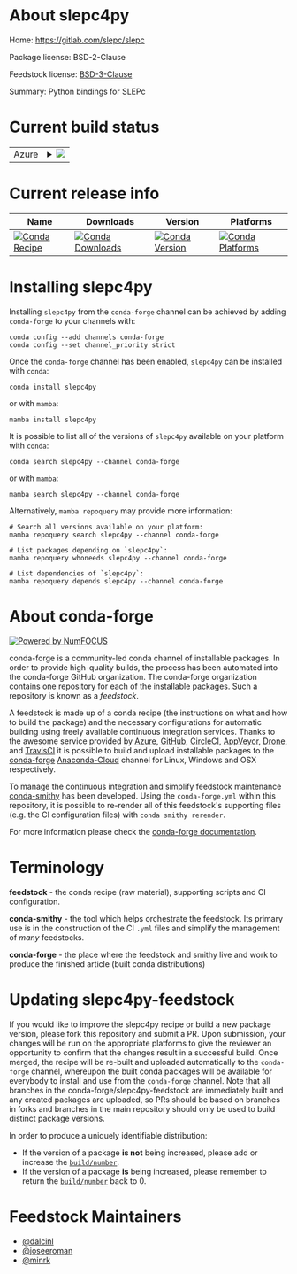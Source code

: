 About slepc4py
==============

Home: https://gitlab.com/slepc/slepc

Package license: BSD-2-Clause

Feedstock license: [BSD-3-Clause](https://github.com/conda-forge/slepc4py-feedstock/blob/main/LICENSE.txt)

Summary: Python bindings for SLEPc

Current build status
====================


<table>
    
  <tr>
    <td>Azure</td>
    <td>
      <details>
        <summary>
          <a href="https://dev.azure.com/conda-forge/feedstock-builds/_build/latest?definitionId=5831&branchName=main">
            <img src="https://dev.azure.com/conda-forge/feedstock-builds/_apis/build/status/slepc4py-feedstock?branchName=main">
          </a>
        </summary>
        <table>
          <thead><tr><th>Variant</th><th>Status</th></tr></thead>
          <tbody><tr>
              <td>linux_64_mpimpichnumpy1.20python3.7.____cpythonscalarcomplex</td>
              <td>
                <a href="https://dev.azure.com/conda-forge/feedstock-builds/_build/latest?definitionId=5831&branchName=main">
                  <img src="https://dev.azure.com/conda-forge/feedstock-builds/_apis/build/status/slepc4py-feedstock?branchName=main&jobName=linux&configuration=linux_64_mpimpichnumpy1.20python3.7.____cpythonscalarcomplex" alt="variant">
                </a>
              </td>
            </tr><tr>
              <td>linux_64_mpimpichnumpy1.20python3.7.____cpythonscalarreal</td>
              <td>
                <a href="https://dev.azure.com/conda-forge/feedstock-builds/_build/latest?definitionId=5831&branchName=main">
                  <img src="https://dev.azure.com/conda-forge/feedstock-builds/_apis/build/status/slepc4py-feedstock?branchName=main&jobName=linux&configuration=linux_64_mpimpichnumpy1.20python3.7.____cpythonscalarreal" alt="variant">
                </a>
              </td>
            </tr><tr>
              <td>linux_64_mpimpichnumpy1.20python3.8.____73_pypyscalarcomplex</td>
              <td>
                <a href="https://dev.azure.com/conda-forge/feedstock-builds/_build/latest?definitionId=5831&branchName=main">
                  <img src="https://dev.azure.com/conda-forge/feedstock-builds/_apis/build/status/slepc4py-feedstock?branchName=main&jobName=linux&configuration=linux_64_mpimpichnumpy1.20python3.8.____73_pypyscalarcomplex" alt="variant">
                </a>
              </td>
            </tr><tr>
              <td>linux_64_mpimpichnumpy1.20python3.8.____73_pypyscalarreal</td>
              <td>
                <a href="https://dev.azure.com/conda-forge/feedstock-builds/_build/latest?definitionId=5831&branchName=main">
                  <img src="https://dev.azure.com/conda-forge/feedstock-builds/_apis/build/status/slepc4py-feedstock?branchName=main&jobName=linux&configuration=linux_64_mpimpichnumpy1.20python3.8.____73_pypyscalarreal" alt="variant">
                </a>
              </td>
            </tr><tr>
              <td>linux_64_mpimpichnumpy1.20python3.8.____cpythonscalarcomplex</td>
              <td>
                <a href="https://dev.azure.com/conda-forge/feedstock-builds/_build/latest?definitionId=5831&branchName=main">
                  <img src="https://dev.azure.com/conda-forge/feedstock-builds/_apis/build/status/slepc4py-feedstock?branchName=main&jobName=linux&configuration=linux_64_mpimpichnumpy1.20python3.8.____cpythonscalarcomplex" alt="variant">
                </a>
              </td>
            </tr><tr>
              <td>linux_64_mpimpichnumpy1.20python3.8.____cpythonscalarreal</td>
              <td>
                <a href="https://dev.azure.com/conda-forge/feedstock-builds/_build/latest?definitionId=5831&branchName=main">
                  <img src="https://dev.azure.com/conda-forge/feedstock-builds/_apis/build/status/slepc4py-feedstock?branchName=main&jobName=linux&configuration=linux_64_mpimpichnumpy1.20python3.8.____cpythonscalarreal" alt="variant">
                </a>
              </td>
            </tr><tr>
              <td>linux_64_mpimpichnumpy1.20python3.9.____73_pypyscalarcomplex</td>
              <td>
                <a href="https://dev.azure.com/conda-forge/feedstock-builds/_build/latest?definitionId=5831&branchName=main">
                  <img src="https://dev.azure.com/conda-forge/feedstock-builds/_apis/build/status/slepc4py-feedstock?branchName=main&jobName=linux&configuration=linux_64_mpimpichnumpy1.20python3.9.____73_pypyscalarcomplex" alt="variant">
                </a>
              </td>
            </tr><tr>
              <td>linux_64_mpimpichnumpy1.20python3.9.____73_pypyscalarreal</td>
              <td>
                <a href="https://dev.azure.com/conda-forge/feedstock-builds/_build/latest?definitionId=5831&branchName=main">
                  <img src="https://dev.azure.com/conda-forge/feedstock-builds/_apis/build/status/slepc4py-feedstock?branchName=main&jobName=linux&configuration=linux_64_mpimpichnumpy1.20python3.9.____73_pypyscalarreal" alt="variant">
                </a>
              </td>
            </tr><tr>
              <td>linux_64_mpimpichnumpy1.20python3.9.____cpythonscalarcomplex</td>
              <td>
                <a href="https://dev.azure.com/conda-forge/feedstock-builds/_build/latest?definitionId=5831&branchName=main">
                  <img src="https://dev.azure.com/conda-forge/feedstock-builds/_apis/build/status/slepc4py-feedstock?branchName=main&jobName=linux&configuration=linux_64_mpimpichnumpy1.20python3.9.____cpythonscalarcomplex" alt="variant">
                </a>
              </td>
            </tr><tr>
              <td>linux_64_mpimpichnumpy1.20python3.9.____cpythonscalarreal</td>
              <td>
                <a href="https://dev.azure.com/conda-forge/feedstock-builds/_build/latest?definitionId=5831&branchName=main">
                  <img src="https://dev.azure.com/conda-forge/feedstock-builds/_apis/build/status/slepc4py-feedstock?branchName=main&jobName=linux&configuration=linux_64_mpimpichnumpy1.20python3.9.____cpythonscalarreal" alt="variant">
                </a>
              </td>
            </tr><tr>
              <td>linux_64_mpimpichnumpy1.21python3.10.____cpythonscalarcomplex</td>
              <td>
                <a href="https://dev.azure.com/conda-forge/feedstock-builds/_build/latest?definitionId=5831&branchName=main">
                  <img src="https://dev.azure.com/conda-forge/feedstock-builds/_apis/build/status/slepc4py-feedstock?branchName=main&jobName=linux&configuration=linux_64_mpimpichnumpy1.21python3.10.____cpythonscalarcomplex" alt="variant">
                </a>
              </td>
            </tr><tr>
              <td>linux_64_mpimpichnumpy1.21python3.10.____cpythonscalarreal</td>
              <td>
                <a href="https://dev.azure.com/conda-forge/feedstock-builds/_build/latest?definitionId=5831&branchName=main">
                  <img src="https://dev.azure.com/conda-forge/feedstock-builds/_apis/build/status/slepc4py-feedstock?branchName=main&jobName=linux&configuration=linux_64_mpimpichnumpy1.21python3.10.____cpythonscalarreal" alt="variant">
                </a>
              </td>
            </tr><tr>
              <td>linux_64_mpiopenmpinumpy1.20python3.7.____cpythonscalarcomplex</td>
              <td>
                <a href="https://dev.azure.com/conda-forge/feedstock-builds/_build/latest?definitionId=5831&branchName=main">
                  <img src="https://dev.azure.com/conda-forge/feedstock-builds/_apis/build/status/slepc4py-feedstock?branchName=main&jobName=linux&configuration=linux_64_mpiopenmpinumpy1.20python3.7.____cpythonscalarcomplex" alt="variant">
                </a>
              </td>
            </tr><tr>
              <td>linux_64_mpiopenmpinumpy1.20python3.7.____cpythonscalarreal</td>
              <td>
                <a href="https://dev.azure.com/conda-forge/feedstock-builds/_build/latest?definitionId=5831&branchName=main">
                  <img src="https://dev.azure.com/conda-forge/feedstock-builds/_apis/build/status/slepc4py-feedstock?branchName=main&jobName=linux&configuration=linux_64_mpiopenmpinumpy1.20python3.7.____cpythonscalarreal" alt="variant">
                </a>
              </td>
            </tr><tr>
              <td>linux_64_mpiopenmpinumpy1.20python3.8.____73_pypyscalarcomplex</td>
              <td>
                <a href="https://dev.azure.com/conda-forge/feedstock-builds/_build/latest?definitionId=5831&branchName=main">
                  <img src="https://dev.azure.com/conda-forge/feedstock-builds/_apis/build/status/slepc4py-feedstock?branchName=main&jobName=linux&configuration=linux_64_mpiopenmpinumpy1.20python3.8.____73_pypyscalarcomplex" alt="variant">
                </a>
              </td>
            </tr><tr>
              <td>linux_64_mpiopenmpinumpy1.20python3.8.____73_pypyscalarreal</td>
              <td>
                <a href="https://dev.azure.com/conda-forge/feedstock-builds/_build/latest?definitionId=5831&branchName=main">
                  <img src="https://dev.azure.com/conda-forge/feedstock-builds/_apis/build/status/slepc4py-feedstock?branchName=main&jobName=linux&configuration=linux_64_mpiopenmpinumpy1.20python3.8.____73_pypyscalarreal" alt="variant">
                </a>
              </td>
            </tr><tr>
              <td>linux_64_mpiopenmpinumpy1.20python3.8.____cpythonscalarcomplex</td>
              <td>
                <a href="https://dev.azure.com/conda-forge/feedstock-builds/_build/latest?definitionId=5831&branchName=main">
                  <img src="https://dev.azure.com/conda-forge/feedstock-builds/_apis/build/status/slepc4py-feedstock?branchName=main&jobName=linux&configuration=linux_64_mpiopenmpinumpy1.20python3.8.____cpythonscalarcomplex" alt="variant">
                </a>
              </td>
            </tr><tr>
              <td>linux_64_mpiopenmpinumpy1.20python3.8.____cpythonscalarreal</td>
              <td>
                <a href="https://dev.azure.com/conda-forge/feedstock-builds/_build/latest?definitionId=5831&branchName=main">
                  <img src="https://dev.azure.com/conda-forge/feedstock-builds/_apis/build/status/slepc4py-feedstock?branchName=main&jobName=linux&configuration=linux_64_mpiopenmpinumpy1.20python3.8.____cpythonscalarreal" alt="variant">
                </a>
              </td>
            </tr><tr>
              <td>linux_64_mpiopenmpinumpy1.20python3.9.____73_pypyscalarcomplex</td>
              <td>
                <a href="https://dev.azure.com/conda-forge/feedstock-builds/_build/latest?definitionId=5831&branchName=main">
                  <img src="https://dev.azure.com/conda-forge/feedstock-builds/_apis/build/status/slepc4py-feedstock?branchName=main&jobName=linux&configuration=linux_64_mpiopenmpinumpy1.20python3.9.____73_pypyscalarcomplex" alt="variant">
                </a>
              </td>
            </tr><tr>
              <td>linux_64_mpiopenmpinumpy1.20python3.9.____73_pypyscalarreal</td>
              <td>
                <a href="https://dev.azure.com/conda-forge/feedstock-builds/_build/latest?definitionId=5831&branchName=main">
                  <img src="https://dev.azure.com/conda-forge/feedstock-builds/_apis/build/status/slepc4py-feedstock?branchName=main&jobName=linux&configuration=linux_64_mpiopenmpinumpy1.20python3.9.____73_pypyscalarreal" alt="variant">
                </a>
              </td>
            </tr><tr>
              <td>linux_64_mpiopenmpinumpy1.20python3.9.____cpythonscalarcomplex</td>
              <td>
                <a href="https://dev.azure.com/conda-forge/feedstock-builds/_build/latest?definitionId=5831&branchName=main">
                  <img src="https://dev.azure.com/conda-forge/feedstock-builds/_apis/build/status/slepc4py-feedstock?branchName=main&jobName=linux&configuration=linux_64_mpiopenmpinumpy1.20python3.9.____cpythonscalarcomplex" alt="variant">
                </a>
              </td>
            </tr><tr>
              <td>linux_64_mpiopenmpinumpy1.20python3.9.____cpythonscalarreal</td>
              <td>
                <a href="https://dev.azure.com/conda-forge/feedstock-builds/_build/latest?definitionId=5831&branchName=main">
                  <img src="https://dev.azure.com/conda-forge/feedstock-builds/_apis/build/status/slepc4py-feedstock?branchName=main&jobName=linux&configuration=linux_64_mpiopenmpinumpy1.20python3.9.____cpythonscalarreal" alt="variant">
                </a>
              </td>
            </tr><tr>
              <td>linux_64_mpiopenmpinumpy1.21python3.10.____cpythonscalarcomplex</td>
              <td>
                <a href="https://dev.azure.com/conda-forge/feedstock-builds/_build/latest?definitionId=5831&branchName=main">
                  <img src="https://dev.azure.com/conda-forge/feedstock-builds/_apis/build/status/slepc4py-feedstock?branchName=main&jobName=linux&configuration=linux_64_mpiopenmpinumpy1.21python3.10.____cpythonscalarcomplex" alt="variant">
                </a>
              </td>
            </tr><tr>
              <td>linux_64_mpiopenmpinumpy1.21python3.10.____cpythonscalarreal</td>
              <td>
                <a href="https://dev.azure.com/conda-forge/feedstock-builds/_build/latest?definitionId=5831&branchName=main">
                  <img src="https://dev.azure.com/conda-forge/feedstock-builds/_apis/build/status/slepc4py-feedstock?branchName=main&jobName=linux&configuration=linux_64_mpiopenmpinumpy1.21python3.10.____cpythonscalarreal" alt="variant">
                </a>
              </td>
            </tr><tr>
              <td>linux_aarch64_mpimpichnumpy1.20python3.7.____cpythonscalarcomplex</td>
              <td>
                <a href="https://dev.azure.com/conda-forge/feedstock-builds/_build/latest?definitionId=5831&branchName=main">
                  <img src="https://dev.azure.com/conda-forge/feedstock-builds/_apis/build/status/slepc4py-feedstock?branchName=main&jobName=linux&configuration=linux_aarch64_mpimpichnumpy1.20python3.7.____cpythonscalarcomplex" alt="variant">
                </a>
              </td>
            </tr><tr>
              <td>linux_aarch64_mpimpichnumpy1.20python3.7.____cpythonscalarreal</td>
              <td>
                <a href="https://dev.azure.com/conda-forge/feedstock-builds/_build/latest?definitionId=5831&branchName=main">
                  <img src="https://dev.azure.com/conda-forge/feedstock-builds/_apis/build/status/slepc4py-feedstock?branchName=main&jobName=linux&configuration=linux_aarch64_mpimpichnumpy1.20python3.7.____cpythonscalarreal" alt="variant">
                </a>
              </td>
            </tr><tr>
              <td>linux_aarch64_mpimpichnumpy1.20python3.8.____73_pypyscalarcomplex</td>
              <td>
                <a href="https://dev.azure.com/conda-forge/feedstock-builds/_build/latest?definitionId=5831&branchName=main">
                  <img src="https://dev.azure.com/conda-forge/feedstock-builds/_apis/build/status/slepc4py-feedstock?branchName=main&jobName=linux&configuration=linux_aarch64_mpimpichnumpy1.20python3.8.____73_pypyscalarcomplex" alt="variant">
                </a>
              </td>
            </tr><tr>
              <td>linux_aarch64_mpimpichnumpy1.20python3.8.____73_pypyscalarreal</td>
              <td>
                <a href="https://dev.azure.com/conda-forge/feedstock-builds/_build/latest?definitionId=5831&branchName=main">
                  <img src="https://dev.azure.com/conda-forge/feedstock-builds/_apis/build/status/slepc4py-feedstock?branchName=main&jobName=linux&configuration=linux_aarch64_mpimpichnumpy1.20python3.8.____73_pypyscalarreal" alt="variant">
                </a>
              </td>
            </tr><tr>
              <td>linux_aarch64_mpimpichnumpy1.20python3.8.____cpythonscalarcomplex</td>
              <td>
                <a href="https://dev.azure.com/conda-forge/feedstock-builds/_build/latest?definitionId=5831&branchName=main">
                  <img src="https://dev.azure.com/conda-forge/feedstock-builds/_apis/build/status/slepc4py-feedstock?branchName=main&jobName=linux&configuration=linux_aarch64_mpimpichnumpy1.20python3.8.____cpythonscalarcomplex" alt="variant">
                </a>
              </td>
            </tr><tr>
              <td>linux_aarch64_mpimpichnumpy1.20python3.8.____cpythonscalarreal</td>
              <td>
                <a href="https://dev.azure.com/conda-forge/feedstock-builds/_build/latest?definitionId=5831&branchName=main">
                  <img src="https://dev.azure.com/conda-forge/feedstock-builds/_apis/build/status/slepc4py-feedstock?branchName=main&jobName=linux&configuration=linux_aarch64_mpimpichnumpy1.20python3.8.____cpythonscalarreal" alt="variant">
                </a>
              </td>
            </tr><tr>
              <td>linux_aarch64_mpimpichnumpy1.20python3.9.____73_pypyscalarcomplex</td>
              <td>
                <a href="https://dev.azure.com/conda-forge/feedstock-builds/_build/latest?definitionId=5831&branchName=main">
                  <img src="https://dev.azure.com/conda-forge/feedstock-builds/_apis/build/status/slepc4py-feedstock?branchName=main&jobName=linux&configuration=linux_aarch64_mpimpichnumpy1.20python3.9.____73_pypyscalarcomplex" alt="variant">
                </a>
              </td>
            </tr><tr>
              <td>linux_aarch64_mpimpichnumpy1.20python3.9.____73_pypyscalarreal</td>
              <td>
                <a href="https://dev.azure.com/conda-forge/feedstock-builds/_build/latest?definitionId=5831&branchName=main">
                  <img src="https://dev.azure.com/conda-forge/feedstock-builds/_apis/build/status/slepc4py-feedstock?branchName=main&jobName=linux&configuration=linux_aarch64_mpimpichnumpy1.20python3.9.____73_pypyscalarreal" alt="variant">
                </a>
              </td>
            </tr><tr>
              <td>linux_aarch64_mpimpichnumpy1.20python3.9.____cpythonscalarcomplex</td>
              <td>
                <a href="https://dev.azure.com/conda-forge/feedstock-builds/_build/latest?definitionId=5831&branchName=main">
                  <img src="https://dev.azure.com/conda-forge/feedstock-builds/_apis/build/status/slepc4py-feedstock?branchName=main&jobName=linux&configuration=linux_aarch64_mpimpichnumpy1.20python3.9.____cpythonscalarcomplex" alt="variant">
                </a>
              </td>
            </tr><tr>
              <td>linux_aarch64_mpimpichnumpy1.20python3.9.____cpythonscalarreal</td>
              <td>
                <a href="https://dev.azure.com/conda-forge/feedstock-builds/_build/latest?definitionId=5831&branchName=main">
                  <img src="https://dev.azure.com/conda-forge/feedstock-builds/_apis/build/status/slepc4py-feedstock?branchName=main&jobName=linux&configuration=linux_aarch64_mpimpichnumpy1.20python3.9.____cpythonscalarreal" alt="variant">
                </a>
              </td>
            </tr><tr>
              <td>linux_aarch64_mpimpichnumpy1.21python3.10.____cpythonscalarcomplex</td>
              <td>
                <a href="https://dev.azure.com/conda-forge/feedstock-builds/_build/latest?definitionId=5831&branchName=main">
                  <img src="https://dev.azure.com/conda-forge/feedstock-builds/_apis/build/status/slepc4py-feedstock?branchName=main&jobName=linux&configuration=linux_aarch64_mpimpichnumpy1.21python3.10.____cpythonscalarcomplex" alt="variant">
                </a>
              </td>
            </tr><tr>
              <td>linux_aarch64_mpimpichnumpy1.21python3.10.____cpythonscalarreal</td>
              <td>
                <a href="https://dev.azure.com/conda-forge/feedstock-builds/_build/latest?definitionId=5831&branchName=main">
                  <img src="https://dev.azure.com/conda-forge/feedstock-builds/_apis/build/status/slepc4py-feedstock?branchName=main&jobName=linux&configuration=linux_aarch64_mpimpichnumpy1.21python3.10.____cpythonscalarreal" alt="variant">
                </a>
              </td>
            </tr><tr>
              <td>linux_aarch64_mpiopenmpinumpy1.20python3.7.____cpythonscalarcomplex</td>
              <td>
                <a href="https://dev.azure.com/conda-forge/feedstock-builds/_build/latest?definitionId=5831&branchName=main">
                  <img src="https://dev.azure.com/conda-forge/feedstock-builds/_apis/build/status/slepc4py-feedstock?branchName=main&jobName=linux&configuration=linux_aarch64_mpiopenmpinumpy1.20python3.7.____cpythonscalarcomplex" alt="variant">
                </a>
              </td>
            </tr><tr>
              <td>linux_aarch64_mpiopenmpinumpy1.20python3.7.____cpythonscalarreal</td>
              <td>
                <a href="https://dev.azure.com/conda-forge/feedstock-builds/_build/latest?definitionId=5831&branchName=main">
                  <img src="https://dev.azure.com/conda-forge/feedstock-builds/_apis/build/status/slepc4py-feedstock?branchName=main&jobName=linux&configuration=linux_aarch64_mpiopenmpinumpy1.20python3.7.____cpythonscalarreal" alt="variant">
                </a>
              </td>
            </tr><tr>
              <td>linux_aarch64_mpiopenmpinumpy1.20python3.8.____73_pypyscalarcomplex</td>
              <td>
                <a href="https://dev.azure.com/conda-forge/feedstock-builds/_build/latest?definitionId=5831&branchName=main">
                  <img src="https://dev.azure.com/conda-forge/feedstock-builds/_apis/build/status/slepc4py-feedstock?branchName=main&jobName=linux&configuration=linux_aarch64_mpiopenmpinumpy1.20python3.8.____73_pypyscalarcomplex" alt="variant">
                </a>
              </td>
            </tr><tr>
              <td>linux_aarch64_mpiopenmpinumpy1.20python3.8.____73_pypyscalarreal</td>
              <td>
                <a href="https://dev.azure.com/conda-forge/feedstock-builds/_build/latest?definitionId=5831&branchName=main">
                  <img src="https://dev.azure.com/conda-forge/feedstock-builds/_apis/build/status/slepc4py-feedstock?branchName=main&jobName=linux&configuration=linux_aarch64_mpiopenmpinumpy1.20python3.8.____73_pypyscalarreal" alt="variant">
                </a>
              </td>
            </tr><tr>
              <td>linux_aarch64_mpiopenmpinumpy1.20python3.8.____cpythonscalarcomplex</td>
              <td>
                <a href="https://dev.azure.com/conda-forge/feedstock-builds/_build/latest?definitionId=5831&branchName=main">
                  <img src="https://dev.azure.com/conda-forge/feedstock-builds/_apis/build/status/slepc4py-feedstock?branchName=main&jobName=linux&configuration=linux_aarch64_mpiopenmpinumpy1.20python3.8.____cpythonscalarcomplex" alt="variant">
                </a>
              </td>
            </tr><tr>
              <td>linux_aarch64_mpiopenmpinumpy1.20python3.8.____cpythonscalarreal</td>
              <td>
                <a href="https://dev.azure.com/conda-forge/feedstock-builds/_build/latest?definitionId=5831&branchName=main">
                  <img src="https://dev.azure.com/conda-forge/feedstock-builds/_apis/build/status/slepc4py-feedstock?branchName=main&jobName=linux&configuration=linux_aarch64_mpiopenmpinumpy1.20python3.8.____cpythonscalarreal" alt="variant">
                </a>
              </td>
            </tr><tr>
              <td>linux_aarch64_mpiopenmpinumpy1.20python3.9.____73_pypyscalarcomplex</td>
              <td>
                <a href="https://dev.azure.com/conda-forge/feedstock-builds/_build/latest?definitionId=5831&branchName=main">
                  <img src="https://dev.azure.com/conda-forge/feedstock-builds/_apis/build/status/slepc4py-feedstock?branchName=main&jobName=linux&configuration=linux_aarch64_mpiopenmpinumpy1.20python3.9.____73_pypyscalarcomplex" alt="variant">
                </a>
              </td>
            </tr><tr>
              <td>linux_aarch64_mpiopenmpinumpy1.20python3.9.____73_pypyscalarreal</td>
              <td>
                <a href="https://dev.azure.com/conda-forge/feedstock-builds/_build/latest?definitionId=5831&branchName=main">
                  <img src="https://dev.azure.com/conda-forge/feedstock-builds/_apis/build/status/slepc4py-feedstock?branchName=main&jobName=linux&configuration=linux_aarch64_mpiopenmpinumpy1.20python3.9.____73_pypyscalarreal" alt="variant">
                </a>
              </td>
            </tr><tr>
              <td>linux_aarch64_mpiopenmpinumpy1.20python3.9.____cpythonscalarcomplex</td>
              <td>
                <a href="https://dev.azure.com/conda-forge/feedstock-builds/_build/latest?definitionId=5831&branchName=main">
                  <img src="https://dev.azure.com/conda-forge/feedstock-builds/_apis/build/status/slepc4py-feedstock?branchName=main&jobName=linux&configuration=linux_aarch64_mpiopenmpinumpy1.20python3.9.____cpythonscalarcomplex" alt="variant">
                </a>
              </td>
            </tr><tr>
              <td>linux_aarch64_mpiopenmpinumpy1.20python3.9.____cpythonscalarreal</td>
              <td>
                <a href="https://dev.azure.com/conda-forge/feedstock-builds/_build/latest?definitionId=5831&branchName=main">
                  <img src="https://dev.azure.com/conda-forge/feedstock-builds/_apis/build/status/slepc4py-feedstock?branchName=main&jobName=linux&configuration=linux_aarch64_mpiopenmpinumpy1.20python3.9.____cpythonscalarreal" alt="variant">
                </a>
              </td>
            </tr><tr>
              <td>linux_aarch64_mpiopenmpinumpy1.21python3.10.____cpythonscalarcomplex</td>
              <td>
                <a href="https://dev.azure.com/conda-forge/feedstock-builds/_build/latest?definitionId=5831&branchName=main">
                  <img src="https://dev.azure.com/conda-forge/feedstock-builds/_apis/build/status/slepc4py-feedstock?branchName=main&jobName=linux&configuration=linux_aarch64_mpiopenmpinumpy1.21python3.10.____cpythonscalarcomplex" alt="variant">
                </a>
              </td>
            </tr><tr>
              <td>linux_aarch64_mpiopenmpinumpy1.21python3.10.____cpythonscalarreal</td>
              <td>
                <a href="https://dev.azure.com/conda-forge/feedstock-builds/_build/latest?definitionId=5831&branchName=main">
                  <img src="https://dev.azure.com/conda-forge/feedstock-builds/_apis/build/status/slepc4py-feedstock?branchName=main&jobName=linux&configuration=linux_aarch64_mpiopenmpinumpy1.21python3.10.____cpythonscalarreal" alt="variant">
                </a>
              </td>
            </tr><tr>
              <td>linux_ppc64le_mpimpichnumpy1.20python3.7.____cpythonscalarcomplex</td>
              <td>
                <a href="https://dev.azure.com/conda-forge/feedstock-builds/_build/latest?definitionId=5831&branchName=main">
                  <img src="https://dev.azure.com/conda-forge/feedstock-builds/_apis/build/status/slepc4py-feedstock?branchName=main&jobName=linux&configuration=linux_ppc64le_mpimpichnumpy1.20python3.7.____cpythonscalarcomplex" alt="variant">
                </a>
              </td>
            </tr><tr>
              <td>linux_ppc64le_mpimpichnumpy1.20python3.7.____cpythonscalarreal</td>
              <td>
                <a href="https://dev.azure.com/conda-forge/feedstock-builds/_build/latest?definitionId=5831&branchName=main">
                  <img src="https://dev.azure.com/conda-forge/feedstock-builds/_apis/build/status/slepc4py-feedstock?branchName=main&jobName=linux&configuration=linux_ppc64le_mpimpichnumpy1.20python3.7.____cpythonscalarreal" alt="variant">
                </a>
              </td>
            </tr><tr>
              <td>linux_ppc64le_mpimpichnumpy1.20python3.8.____73_pypyscalarcomplex</td>
              <td>
                <a href="https://dev.azure.com/conda-forge/feedstock-builds/_build/latest?definitionId=5831&branchName=main">
                  <img src="https://dev.azure.com/conda-forge/feedstock-builds/_apis/build/status/slepc4py-feedstock?branchName=main&jobName=linux&configuration=linux_ppc64le_mpimpichnumpy1.20python3.8.____73_pypyscalarcomplex" alt="variant">
                </a>
              </td>
            </tr><tr>
              <td>linux_ppc64le_mpimpichnumpy1.20python3.8.____73_pypyscalarreal</td>
              <td>
                <a href="https://dev.azure.com/conda-forge/feedstock-builds/_build/latest?definitionId=5831&branchName=main">
                  <img src="https://dev.azure.com/conda-forge/feedstock-builds/_apis/build/status/slepc4py-feedstock?branchName=main&jobName=linux&configuration=linux_ppc64le_mpimpichnumpy1.20python3.8.____73_pypyscalarreal" alt="variant">
                </a>
              </td>
            </tr><tr>
              <td>linux_ppc64le_mpimpichnumpy1.20python3.8.____cpythonscalarcomplex</td>
              <td>
                <a href="https://dev.azure.com/conda-forge/feedstock-builds/_build/latest?definitionId=5831&branchName=main">
                  <img src="https://dev.azure.com/conda-forge/feedstock-builds/_apis/build/status/slepc4py-feedstock?branchName=main&jobName=linux&configuration=linux_ppc64le_mpimpichnumpy1.20python3.8.____cpythonscalarcomplex" alt="variant">
                </a>
              </td>
            </tr><tr>
              <td>linux_ppc64le_mpimpichnumpy1.20python3.8.____cpythonscalarreal</td>
              <td>
                <a href="https://dev.azure.com/conda-forge/feedstock-builds/_build/latest?definitionId=5831&branchName=main">
                  <img src="https://dev.azure.com/conda-forge/feedstock-builds/_apis/build/status/slepc4py-feedstock?branchName=main&jobName=linux&configuration=linux_ppc64le_mpimpichnumpy1.20python3.8.____cpythonscalarreal" alt="variant">
                </a>
              </td>
            </tr><tr>
              <td>linux_ppc64le_mpimpichnumpy1.20python3.9.____73_pypyscalarcomplex</td>
              <td>
                <a href="https://dev.azure.com/conda-forge/feedstock-builds/_build/latest?definitionId=5831&branchName=main">
                  <img src="https://dev.azure.com/conda-forge/feedstock-builds/_apis/build/status/slepc4py-feedstock?branchName=main&jobName=linux&configuration=linux_ppc64le_mpimpichnumpy1.20python3.9.____73_pypyscalarcomplex" alt="variant">
                </a>
              </td>
            </tr><tr>
              <td>linux_ppc64le_mpimpichnumpy1.20python3.9.____73_pypyscalarreal</td>
              <td>
                <a href="https://dev.azure.com/conda-forge/feedstock-builds/_build/latest?definitionId=5831&branchName=main">
                  <img src="https://dev.azure.com/conda-forge/feedstock-builds/_apis/build/status/slepc4py-feedstock?branchName=main&jobName=linux&configuration=linux_ppc64le_mpimpichnumpy1.20python3.9.____73_pypyscalarreal" alt="variant">
                </a>
              </td>
            </tr><tr>
              <td>linux_ppc64le_mpimpichnumpy1.20python3.9.____cpythonscalarcomplex</td>
              <td>
                <a href="https://dev.azure.com/conda-forge/feedstock-builds/_build/latest?definitionId=5831&branchName=main">
                  <img src="https://dev.azure.com/conda-forge/feedstock-builds/_apis/build/status/slepc4py-feedstock?branchName=main&jobName=linux&configuration=linux_ppc64le_mpimpichnumpy1.20python3.9.____cpythonscalarcomplex" alt="variant">
                </a>
              </td>
            </tr><tr>
              <td>linux_ppc64le_mpimpichnumpy1.20python3.9.____cpythonscalarreal</td>
              <td>
                <a href="https://dev.azure.com/conda-forge/feedstock-builds/_build/latest?definitionId=5831&branchName=main">
                  <img src="https://dev.azure.com/conda-forge/feedstock-builds/_apis/build/status/slepc4py-feedstock?branchName=main&jobName=linux&configuration=linux_ppc64le_mpimpichnumpy1.20python3.9.____cpythonscalarreal" alt="variant">
                </a>
              </td>
            </tr><tr>
              <td>linux_ppc64le_mpimpichnumpy1.21python3.10.____cpythonscalarcomplex</td>
              <td>
                <a href="https://dev.azure.com/conda-forge/feedstock-builds/_build/latest?definitionId=5831&branchName=main">
                  <img src="https://dev.azure.com/conda-forge/feedstock-builds/_apis/build/status/slepc4py-feedstock?branchName=main&jobName=linux&configuration=linux_ppc64le_mpimpichnumpy1.21python3.10.____cpythonscalarcomplex" alt="variant">
                </a>
              </td>
            </tr><tr>
              <td>linux_ppc64le_mpimpichnumpy1.21python3.10.____cpythonscalarreal</td>
              <td>
                <a href="https://dev.azure.com/conda-forge/feedstock-builds/_build/latest?definitionId=5831&branchName=main">
                  <img src="https://dev.azure.com/conda-forge/feedstock-builds/_apis/build/status/slepc4py-feedstock?branchName=main&jobName=linux&configuration=linux_ppc64le_mpimpichnumpy1.21python3.10.____cpythonscalarreal" alt="variant">
                </a>
              </td>
            </tr><tr>
              <td>linux_ppc64le_mpiopenmpinumpy1.20python3.7.____cpythonscalarcomplex</td>
              <td>
                <a href="https://dev.azure.com/conda-forge/feedstock-builds/_build/latest?definitionId=5831&branchName=main">
                  <img src="https://dev.azure.com/conda-forge/feedstock-builds/_apis/build/status/slepc4py-feedstock?branchName=main&jobName=linux&configuration=linux_ppc64le_mpiopenmpinumpy1.20python3.7.____cpythonscalarcomplex" alt="variant">
                </a>
              </td>
            </tr><tr>
              <td>linux_ppc64le_mpiopenmpinumpy1.20python3.7.____cpythonscalarreal</td>
              <td>
                <a href="https://dev.azure.com/conda-forge/feedstock-builds/_build/latest?definitionId=5831&branchName=main">
                  <img src="https://dev.azure.com/conda-forge/feedstock-builds/_apis/build/status/slepc4py-feedstock?branchName=main&jobName=linux&configuration=linux_ppc64le_mpiopenmpinumpy1.20python3.7.____cpythonscalarreal" alt="variant">
                </a>
              </td>
            </tr><tr>
              <td>linux_ppc64le_mpiopenmpinumpy1.20python3.8.____73_pypyscalarcomplex</td>
              <td>
                <a href="https://dev.azure.com/conda-forge/feedstock-builds/_build/latest?definitionId=5831&branchName=main">
                  <img src="https://dev.azure.com/conda-forge/feedstock-builds/_apis/build/status/slepc4py-feedstock?branchName=main&jobName=linux&configuration=linux_ppc64le_mpiopenmpinumpy1.20python3.8.____73_pypyscalarcomplex" alt="variant">
                </a>
              </td>
            </tr><tr>
              <td>linux_ppc64le_mpiopenmpinumpy1.20python3.8.____73_pypyscalarreal</td>
              <td>
                <a href="https://dev.azure.com/conda-forge/feedstock-builds/_build/latest?definitionId=5831&branchName=main">
                  <img src="https://dev.azure.com/conda-forge/feedstock-builds/_apis/build/status/slepc4py-feedstock?branchName=main&jobName=linux&configuration=linux_ppc64le_mpiopenmpinumpy1.20python3.8.____73_pypyscalarreal" alt="variant">
                </a>
              </td>
            </tr><tr>
              <td>linux_ppc64le_mpiopenmpinumpy1.20python3.8.____cpythonscalarcomplex</td>
              <td>
                <a href="https://dev.azure.com/conda-forge/feedstock-builds/_build/latest?definitionId=5831&branchName=main">
                  <img src="https://dev.azure.com/conda-forge/feedstock-builds/_apis/build/status/slepc4py-feedstock?branchName=main&jobName=linux&configuration=linux_ppc64le_mpiopenmpinumpy1.20python3.8.____cpythonscalarcomplex" alt="variant">
                </a>
              </td>
            </tr><tr>
              <td>linux_ppc64le_mpiopenmpinumpy1.20python3.8.____cpythonscalarreal</td>
              <td>
                <a href="https://dev.azure.com/conda-forge/feedstock-builds/_build/latest?definitionId=5831&branchName=main">
                  <img src="https://dev.azure.com/conda-forge/feedstock-builds/_apis/build/status/slepc4py-feedstock?branchName=main&jobName=linux&configuration=linux_ppc64le_mpiopenmpinumpy1.20python3.8.____cpythonscalarreal" alt="variant">
                </a>
              </td>
            </tr><tr>
              <td>linux_ppc64le_mpiopenmpinumpy1.20python3.9.____73_pypyscalarcomplex</td>
              <td>
                <a href="https://dev.azure.com/conda-forge/feedstock-builds/_build/latest?definitionId=5831&branchName=main">
                  <img src="https://dev.azure.com/conda-forge/feedstock-builds/_apis/build/status/slepc4py-feedstock?branchName=main&jobName=linux&configuration=linux_ppc64le_mpiopenmpinumpy1.20python3.9.____73_pypyscalarcomplex" alt="variant">
                </a>
              </td>
            </tr><tr>
              <td>linux_ppc64le_mpiopenmpinumpy1.20python3.9.____73_pypyscalarreal</td>
              <td>
                <a href="https://dev.azure.com/conda-forge/feedstock-builds/_build/latest?definitionId=5831&branchName=main">
                  <img src="https://dev.azure.com/conda-forge/feedstock-builds/_apis/build/status/slepc4py-feedstock?branchName=main&jobName=linux&configuration=linux_ppc64le_mpiopenmpinumpy1.20python3.9.____73_pypyscalarreal" alt="variant">
                </a>
              </td>
            </tr><tr>
              <td>linux_ppc64le_mpiopenmpinumpy1.20python3.9.____cpythonscalarcomplex</td>
              <td>
                <a href="https://dev.azure.com/conda-forge/feedstock-builds/_build/latest?definitionId=5831&branchName=main">
                  <img src="https://dev.azure.com/conda-forge/feedstock-builds/_apis/build/status/slepc4py-feedstock?branchName=main&jobName=linux&configuration=linux_ppc64le_mpiopenmpinumpy1.20python3.9.____cpythonscalarcomplex" alt="variant">
                </a>
              </td>
            </tr><tr>
              <td>linux_ppc64le_mpiopenmpinumpy1.20python3.9.____cpythonscalarreal</td>
              <td>
                <a href="https://dev.azure.com/conda-forge/feedstock-builds/_build/latest?definitionId=5831&branchName=main">
                  <img src="https://dev.azure.com/conda-forge/feedstock-builds/_apis/build/status/slepc4py-feedstock?branchName=main&jobName=linux&configuration=linux_ppc64le_mpiopenmpinumpy1.20python3.9.____cpythonscalarreal" alt="variant">
                </a>
              </td>
            </tr><tr>
              <td>linux_ppc64le_mpiopenmpinumpy1.21python3.10.____cpythonscalarcomplex</td>
              <td>
                <a href="https://dev.azure.com/conda-forge/feedstock-builds/_build/latest?definitionId=5831&branchName=main">
                  <img src="https://dev.azure.com/conda-forge/feedstock-builds/_apis/build/status/slepc4py-feedstock?branchName=main&jobName=linux&configuration=linux_ppc64le_mpiopenmpinumpy1.21python3.10.____cpythonscalarcomplex" alt="variant">
                </a>
              </td>
            </tr><tr>
              <td>linux_ppc64le_mpiopenmpinumpy1.21python3.10.____cpythonscalarreal</td>
              <td>
                <a href="https://dev.azure.com/conda-forge/feedstock-builds/_build/latest?definitionId=5831&branchName=main">
                  <img src="https://dev.azure.com/conda-forge/feedstock-builds/_apis/build/status/slepc4py-feedstock?branchName=main&jobName=linux&configuration=linux_ppc64le_mpiopenmpinumpy1.21python3.10.____cpythonscalarreal" alt="variant">
                </a>
              </td>
            </tr><tr>
              <td>osx_64_mpimpichnumpy1.20python3.7.____cpythonscalarcomplex</td>
              <td>
                <a href="https://dev.azure.com/conda-forge/feedstock-builds/_build/latest?definitionId=5831&branchName=main">
                  <img src="https://dev.azure.com/conda-forge/feedstock-builds/_apis/build/status/slepc4py-feedstock?branchName=main&jobName=osx&configuration=osx_64_mpimpichnumpy1.20python3.7.____cpythonscalarcomplex" alt="variant">
                </a>
              </td>
            </tr><tr>
              <td>osx_64_mpimpichnumpy1.20python3.7.____cpythonscalarreal</td>
              <td>
                <a href="https://dev.azure.com/conda-forge/feedstock-builds/_build/latest?definitionId=5831&branchName=main">
                  <img src="https://dev.azure.com/conda-forge/feedstock-builds/_apis/build/status/slepc4py-feedstock?branchName=main&jobName=osx&configuration=osx_64_mpimpichnumpy1.20python3.7.____cpythonscalarreal" alt="variant">
                </a>
              </td>
            </tr><tr>
              <td>osx_64_mpimpichnumpy1.20python3.8.____73_pypyscalarcomplex</td>
              <td>
                <a href="https://dev.azure.com/conda-forge/feedstock-builds/_build/latest?definitionId=5831&branchName=main">
                  <img src="https://dev.azure.com/conda-forge/feedstock-builds/_apis/build/status/slepc4py-feedstock?branchName=main&jobName=osx&configuration=osx_64_mpimpichnumpy1.20python3.8.____73_pypyscalarcomplex" alt="variant">
                </a>
              </td>
            </tr><tr>
              <td>osx_64_mpimpichnumpy1.20python3.8.____73_pypyscalarreal</td>
              <td>
                <a href="https://dev.azure.com/conda-forge/feedstock-builds/_build/latest?definitionId=5831&branchName=main">
                  <img src="https://dev.azure.com/conda-forge/feedstock-builds/_apis/build/status/slepc4py-feedstock?branchName=main&jobName=osx&configuration=osx_64_mpimpichnumpy1.20python3.8.____73_pypyscalarreal" alt="variant">
                </a>
              </td>
            </tr><tr>
              <td>osx_64_mpimpichnumpy1.20python3.8.____cpythonscalarcomplex</td>
              <td>
                <a href="https://dev.azure.com/conda-forge/feedstock-builds/_build/latest?definitionId=5831&branchName=main">
                  <img src="https://dev.azure.com/conda-forge/feedstock-builds/_apis/build/status/slepc4py-feedstock?branchName=main&jobName=osx&configuration=osx_64_mpimpichnumpy1.20python3.8.____cpythonscalarcomplex" alt="variant">
                </a>
              </td>
            </tr><tr>
              <td>osx_64_mpimpichnumpy1.20python3.8.____cpythonscalarreal</td>
              <td>
                <a href="https://dev.azure.com/conda-forge/feedstock-builds/_build/latest?definitionId=5831&branchName=main">
                  <img src="https://dev.azure.com/conda-forge/feedstock-builds/_apis/build/status/slepc4py-feedstock?branchName=main&jobName=osx&configuration=osx_64_mpimpichnumpy1.20python3.8.____cpythonscalarreal" alt="variant">
                </a>
              </td>
            </tr><tr>
              <td>osx_64_mpimpichnumpy1.20python3.9.____73_pypyscalarcomplex</td>
              <td>
                <a href="https://dev.azure.com/conda-forge/feedstock-builds/_build/latest?definitionId=5831&branchName=main">
                  <img src="https://dev.azure.com/conda-forge/feedstock-builds/_apis/build/status/slepc4py-feedstock?branchName=main&jobName=osx&configuration=osx_64_mpimpichnumpy1.20python3.9.____73_pypyscalarcomplex" alt="variant">
                </a>
              </td>
            </tr><tr>
              <td>osx_64_mpimpichnumpy1.20python3.9.____73_pypyscalarreal</td>
              <td>
                <a href="https://dev.azure.com/conda-forge/feedstock-builds/_build/latest?definitionId=5831&branchName=main">
                  <img src="https://dev.azure.com/conda-forge/feedstock-builds/_apis/build/status/slepc4py-feedstock?branchName=main&jobName=osx&configuration=osx_64_mpimpichnumpy1.20python3.9.____73_pypyscalarreal" alt="variant">
                </a>
              </td>
            </tr><tr>
              <td>osx_64_mpimpichnumpy1.20python3.9.____cpythonscalarcomplex</td>
              <td>
                <a href="https://dev.azure.com/conda-forge/feedstock-builds/_build/latest?definitionId=5831&branchName=main">
                  <img src="https://dev.azure.com/conda-forge/feedstock-builds/_apis/build/status/slepc4py-feedstock?branchName=main&jobName=osx&configuration=osx_64_mpimpichnumpy1.20python3.9.____cpythonscalarcomplex" alt="variant">
                </a>
              </td>
            </tr><tr>
              <td>osx_64_mpimpichnumpy1.20python3.9.____cpythonscalarreal</td>
              <td>
                <a href="https://dev.azure.com/conda-forge/feedstock-builds/_build/latest?definitionId=5831&branchName=main">
                  <img src="https://dev.azure.com/conda-forge/feedstock-builds/_apis/build/status/slepc4py-feedstock?branchName=main&jobName=osx&configuration=osx_64_mpimpichnumpy1.20python3.9.____cpythonscalarreal" alt="variant">
                </a>
              </td>
            </tr><tr>
              <td>osx_64_mpimpichnumpy1.21python3.10.____cpythonscalarcomplex</td>
              <td>
                <a href="https://dev.azure.com/conda-forge/feedstock-builds/_build/latest?definitionId=5831&branchName=main">
                  <img src="https://dev.azure.com/conda-forge/feedstock-builds/_apis/build/status/slepc4py-feedstock?branchName=main&jobName=osx&configuration=osx_64_mpimpichnumpy1.21python3.10.____cpythonscalarcomplex" alt="variant">
                </a>
              </td>
            </tr><tr>
              <td>osx_64_mpimpichnumpy1.21python3.10.____cpythonscalarreal</td>
              <td>
                <a href="https://dev.azure.com/conda-forge/feedstock-builds/_build/latest?definitionId=5831&branchName=main">
                  <img src="https://dev.azure.com/conda-forge/feedstock-builds/_apis/build/status/slepc4py-feedstock?branchName=main&jobName=osx&configuration=osx_64_mpimpichnumpy1.21python3.10.____cpythonscalarreal" alt="variant">
                </a>
              </td>
            </tr><tr>
              <td>osx_64_mpiopenmpinumpy1.20python3.7.____cpythonscalarcomplex</td>
              <td>
                <a href="https://dev.azure.com/conda-forge/feedstock-builds/_build/latest?definitionId=5831&branchName=main">
                  <img src="https://dev.azure.com/conda-forge/feedstock-builds/_apis/build/status/slepc4py-feedstock?branchName=main&jobName=osx&configuration=osx_64_mpiopenmpinumpy1.20python3.7.____cpythonscalarcomplex" alt="variant">
                </a>
              </td>
            </tr><tr>
              <td>osx_64_mpiopenmpinumpy1.20python3.7.____cpythonscalarreal</td>
              <td>
                <a href="https://dev.azure.com/conda-forge/feedstock-builds/_build/latest?definitionId=5831&branchName=main">
                  <img src="https://dev.azure.com/conda-forge/feedstock-builds/_apis/build/status/slepc4py-feedstock?branchName=main&jobName=osx&configuration=osx_64_mpiopenmpinumpy1.20python3.7.____cpythonscalarreal" alt="variant">
                </a>
              </td>
            </tr><tr>
              <td>osx_64_mpiopenmpinumpy1.20python3.8.____73_pypyscalarcomplex</td>
              <td>
                <a href="https://dev.azure.com/conda-forge/feedstock-builds/_build/latest?definitionId=5831&branchName=main">
                  <img src="https://dev.azure.com/conda-forge/feedstock-builds/_apis/build/status/slepc4py-feedstock?branchName=main&jobName=osx&configuration=osx_64_mpiopenmpinumpy1.20python3.8.____73_pypyscalarcomplex" alt="variant">
                </a>
              </td>
            </tr><tr>
              <td>osx_64_mpiopenmpinumpy1.20python3.8.____73_pypyscalarreal</td>
              <td>
                <a href="https://dev.azure.com/conda-forge/feedstock-builds/_build/latest?definitionId=5831&branchName=main">
                  <img src="https://dev.azure.com/conda-forge/feedstock-builds/_apis/build/status/slepc4py-feedstock?branchName=main&jobName=osx&configuration=osx_64_mpiopenmpinumpy1.20python3.8.____73_pypyscalarreal" alt="variant">
                </a>
              </td>
            </tr><tr>
              <td>osx_64_mpiopenmpinumpy1.20python3.8.____cpythonscalarcomplex</td>
              <td>
                <a href="https://dev.azure.com/conda-forge/feedstock-builds/_build/latest?definitionId=5831&branchName=main">
                  <img src="https://dev.azure.com/conda-forge/feedstock-builds/_apis/build/status/slepc4py-feedstock?branchName=main&jobName=osx&configuration=osx_64_mpiopenmpinumpy1.20python3.8.____cpythonscalarcomplex" alt="variant">
                </a>
              </td>
            </tr><tr>
              <td>osx_64_mpiopenmpinumpy1.20python3.8.____cpythonscalarreal</td>
              <td>
                <a href="https://dev.azure.com/conda-forge/feedstock-builds/_build/latest?definitionId=5831&branchName=main">
                  <img src="https://dev.azure.com/conda-forge/feedstock-builds/_apis/build/status/slepc4py-feedstock?branchName=main&jobName=osx&configuration=osx_64_mpiopenmpinumpy1.20python3.8.____cpythonscalarreal" alt="variant">
                </a>
              </td>
            </tr><tr>
              <td>osx_64_mpiopenmpinumpy1.20python3.9.____73_pypyscalarcomplex</td>
              <td>
                <a href="https://dev.azure.com/conda-forge/feedstock-builds/_build/latest?definitionId=5831&branchName=main">
                  <img src="https://dev.azure.com/conda-forge/feedstock-builds/_apis/build/status/slepc4py-feedstock?branchName=main&jobName=osx&configuration=osx_64_mpiopenmpinumpy1.20python3.9.____73_pypyscalarcomplex" alt="variant">
                </a>
              </td>
            </tr><tr>
              <td>osx_64_mpiopenmpinumpy1.20python3.9.____73_pypyscalarreal</td>
              <td>
                <a href="https://dev.azure.com/conda-forge/feedstock-builds/_build/latest?definitionId=5831&branchName=main">
                  <img src="https://dev.azure.com/conda-forge/feedstock-builds/_apis/build/status/slepc4py-feedstock?branchName=main&jobName=osx&configuration=osx_64_mpiopenmpinumpy1.20python3.9.____73_pypyscalarreal" alt="variant">
                </a>
              </td>
            </tr><tr>
              <td>osx_64_mpiopenmpinumpy1.20python3.9.____cpythonscalarcomplex</td>
              <td>
                <a href="https://dev.azure.com/conda-forge/feedstock-builds/_build/latest?definitionId=5831&branchName=main">
                  <img src="https://dev.azure.com/conda-forge/feedstock-builds/_apis/build/status/slepc4py-feedstock?branchName=main&jobName=osx&configuration=osx_64_mpiopenmpinumpy1.20python3.9.____cpythonscalarcomplex" alt="variant">
                </a>
              </td>
            </tr><tr>
              <td>osx_64_mpiopenmpinumpy1.20python3.9.____cpythonscalarreal</td>
              <td>
                <a href="https://dev.azure.com/conda-forge/feedstock-builds/_build/latest?definitionId=5831&branchName=main">
                  <img src="https://dev.azure.com/conda-forge/feedstock-builds/_apis/build/status/slepc4py-feedstock?branchName=main&jobName=osx&configuration=osx_64_mpiopenmpinumpy1.20python3.9.____cpythonscalarreal" alt="variant">
                </a>
              </td>
            </tr><tr>
              <td>osx_64_mpiopenmpinumpy1.21python3.10.____cpythonscalarcomplex</td>
              <td>
                <a href="https://dev.azure.com/conda-forge/feedstock-builds/_build/latest?definitionId=5831&branchName=main">
                  <img src="https://dev.azure.com/conda-forge/feedstock-builds/_apis/build/status/slepc4py-feedstock?branchName=main&jobName=osx&configuration=osx_64_mpiopenmpinumpy1.21python3.10.____cpythonscalarcomplex" alt="variant">
                </a>
              </td>
            </tr><tr>
              <td>osx_64_mpiopenmpinumpy1.21python3.10.____cpythonscalarreal</td>
              <td>
                <a href="https://dev.azure.com/conda-forge/feedstock-builds/_build/latest?definitionId=5831&branchName=main">
                  <img src="https://dev.azure.com/conda-forge/feedstock-builds/_apis/build/status/slepc4py-feedstock?branchName=main&jobName=osx&configuration=osx_64_mpiopenmpinumpy1.21python3.10.____cpythonscalarreal" alt="variant">
                </a>
              </td>
            </tr><tr>
              <td>osx_arm64_mpimpichnumpy1.20python3.8.____cpythonscalarcomplex</td>
              <td>
                <a href="https://dev.azure.com/conda-forge/feedstock-builds/_build/latest?definitionId=5831&branchName=main">
                  <img src="https://dev.azure.com/conda-forge/feedstock-builds/_apis/build/status/slepc4py-feedstock?branchName=main&jobName=osx&configuration=osx_arm64_mpimpichnumpy1.20python3.8.____cpythonscalarcomplex" alt="variant">
                </a>
              </td>
            </tr><tr>
              <td>osx_arm64_mpimpichnumpy1.20python3.8.____cpythonscalarreal</td>
              <td>
                <a href="https://dev.azure.com/conda-forge/feedstock-builds/_build/latest?definitionId=5831&branchName=main">
                  <img src="https://dev.azure.com/conda-forge/feedstock-builds/_apis/build/status/slepc4py-feedstock?branchName=main&jobName=osx&configuration=osx_arm64_mpimpichnumpy1.20python3.8.____cpythonscalarreal" alt="variant">
                </a>
              </td>
            </tr><tr>
              <td>osx_arm64_mpimpichnumpy1.20python3.9.____cpythonscalarcomplex</td>
              <td>
                <a href="https://dev.azure.com/conda-forge/feedstock-builds/_build/latest?definitionId=5831&branchName=main">
                  <img src="https://dev.azure.com/conda-forge/feedstock-builds/_apis/build/status/slepc4py-feedstock?branchName=main&jobName=osx&configuration=osx_arm64_mpimpichnumpy1.20python3.9.____cpythonscalarcomplex" alt="variant">
                </a>
              </td>
            </tr><tr>
              <td>osx_arm64_mpimpichnumpy1.20python3.9.____cpythonscalarreal</td>
              <td>
                <a href="https://dev.azure.com/conda-forge/feedstock-builds/_build/latest?definitionId=5831&branchName=main">
                  <img src="https://dev.azure.com/conda-forge/feedstock-builds/_apis/build/status/slepc4py-feedstock?branchName=main&jobName=osx&configuration=osx_arm64_mpimpichnumpy1.20python3.9.____cpythonscalarreal" alt="variant">
                </a>
              </td>
            </tr><tr>
              <td>osx_arm64_mpimpichnumpy1.21python3.10.____cpythonscalarcomplex</td>
              <td>
                <a href="https://dev.azure.com/conda-forge/feedstock-builds/_build/latest?definitionId=5831&branchName=main">
                  <img src="https://dev.azure.com/conda-forge/feedstock-builds/_apis/build/status/slepc4py-feedstock?branchName=main&jobName=osx&configuration=osx_arm64_mpimpichnumpy1.21python3.10.____cpythonscalarcomplex" alt="variant">
                </a>
              </td>
            </tr><tr>
              <td>osx_arm64_mpimpichnumpy1.21python3.10.____cpythonscalarreal</td>
              <td>
                <a href="https://dev.azure.com/conda-forge/feedstock-builds/_build/latest?definitionId=5831&branchName=main">
                  <img src="https://dev.azure.com/conda-forge/feedstock-builds/_apis/build/status/slepc4py-feedstock?branchName=main&jobName=osx&configuration=osx_arm64_mpimpichnumpy1.21python3.10.____cpythonscalarreal" alt="variant">
                </a>
              </td>
            </tr><tr>
              <td>osx_arm64_mpiopenmpinumpy1.20python3.8.____cpythonscalarcomplex</td>
              <td>
                <a href="https://dev.azure.com/conda-forge/feedstock-builds/_build/latest?definitionId=5831&branchName=main">
                  <img src="https://dev.azure.com/conda-forge/feedstock-builds/_apis/build/status/slepc4py-feedstock?branchName=main&jobName=osx&configuration=osx_arm64_mpiopenmpinumpy1.20python3.8.____cpythonscalarcomplex" alt="variant">
                </a>
              </td>
            </tr><tr>
              <td>osx_arm64_mpiopenmpinumpy1.20python3.8.____cpythonscalarreal</td>
              <td>
                <a href="https://dev.azure.com/conda-forge/feedstock-builds/_build/latest?definitionId=5831&branchName=main">
                  <img src="https://dev.azure.com/conda-forge/feedstock-builds/_apis/build/status/slepc4py-feedstock?branchName=main&jobName=osx&configuration=osx_arm64_mpiopenmpinumpy1.20python3.8.____cpythonscalarreal" alt="variant">
                </a>
              </td>
            </tr><tr>
              <td>osx_arm64_mpiopenmpinumpy1.20python3.9.____cpythonscalarcomplex</td>
              <td>
                <a href="https://dev.azure.com/conda-forge/feedstock-builds/_build/latest?definitionId=5831&branchName=main">
                  <img src="https://dev.azure.com/conda-forge/feedstock-builds/_apis/build/status/slepc4py-feedstock?branchName=main&jobName=osx&configuration=osx_arm64_mpiopenmpinumpy1.20python3.9.____cpythonscalarcomplex" alt="variant">
                </a>
              </td>
            </tr><tr>
              <td>osx_arm64_mpiopenmpinumpy1.20python3.9.____cpythonscalarreal</td>
              <td>
                <a href="https://dev.azure.com/conda-forge/feedstock-builds/_build/latest?definitionId=5831&branchName=main">
                  <img src="https://dev.azure.com/conda-forge/feedstock-builds/_apis/build/status/slepc4py-feedstock?branchName=main&jobName=osx&configuration=osx_arm64_mpiopenmpinumpy1.20python3.9.____cpythonscalarreal" alt="variant">
                </a>
              </td>
            </tr><tr>
              <td>osx_arm64_mpiopenmpinumpy1.21python3.10.____cpythonscalarcomplex</td>
              <td>
                <a href="https://dev.azure.com/conda-forge/feedstock-builds/_build/latest?definitionId=5831&branchName=main">
                  <img src="https://dev.azure.com/conda-forge/feedstock-builds/_apis/build/status/slepc4py-feedstock?branchName=main&jobName=osx&configuration=osx_arm64_mpiopenmpinumpy1.21python3.10.____cpythonscalarcomplex" alt="variant">
                </a>
              </td>
            </tr><tr>
              <td>osx_arm64_mpiopenmpinumpy1.21python3.10.____cpythonscalarreal</td>
              <td>
                <a href="https://dev.azure.com/conda-forge/feedstock-builds/_build/latest?definitionId=5831&branchName=main">
                  <img src="https://dev.azure.com/conda-forge/feedstock-builds/_apis/build/status/slepc4py-feedstock?branchName=main&jobName=osx&configuration=osx_arm64_mpiopenmpinumpy1.21python3.10.____cpythonscalarreal" alt="variant">
                </a>
              </td>
            </tr>
          </tbody>
        </table>
      </details>
    </td>
  </tr>
</table>

Current release info
====================

| Name | Downloads | Version | Platforms |
| --- | --- | --- | --- |
| [![Conda Recipe](https://img.shields.io/badge/recipe-slepc4py-green.svg)](https://anaconda.org/conda-forge/slepc4py) | [![Conda Downloads](https://img.shields.io/conda/dn/conda-forge/slepc4py.svg)](https://anaconda.org/conda-forge/slepc4py) | [![Conda Version](https://img.shields.io/conda/vn/conda-forge/slepc4py.svg)](https://anaconda.org/conda-forge/slepc4py) | [![Conda Platforms](https://img.shields.io/conda/pn/conda-forge/slepc4py.svg)](https://anaconda.org/conda-forge/slepc4py) |

Installing slepc4py
===================

Installing `slepc4py` from the `conda-forge` channel can be achieved by adding `conda-forge` to your channels with:

```
conda config --add channels conda-forge
conda config --set channel_priority strict
```

Once the `conda-forge` channel has been enabled, `slepc4py` can be installed with `conda`:

```
conda install slepc4py
```

or with `mamba`:

```
mamba install slepc4py
```

It is possible to list all of the versions of `slepc4py` available on your platform with `conda`:

```
conda search slepc4py --channel conda-forge
```

or with `mamba`:

```
mamba search slepc4py --channel conda-forge
```

Alternatively, `mamba repoquery` may provide more information:

```
# Search all versions available on your platform:
mamba repoquery search slepc4py --channel conda-forge

# List packages depending on `slepc4py`:
mamba repoquery whoneeds slepc4py --channel conda-forge

# List dependencies of `slepc4py`:
mamba repoquery depends slepc4py --channel conda-forge
```


About conda-forge
=================

[![Powered by
NumFOCUS](https://img.shields.io/badge/powered%20by-NumFOCUS-orange.svg?style=flat&colorA=E1523D&colorB=007D8A)](https://numfocus.org)

conda-forge is a community-led conda channel of installable packages.
In order to provide high-quality builds, the process has been automated into the
conda-forge GitHub organization. The conda-forge organization contains one repository
for each of the installable packages. Such a repository is known as a *feedstock*.

A feedstock is made up of a conda recipe (the instructions on what and how to build
the package) and the necessary configurations for automatic building using freely
available continuous integration services. Thanks to the awesome service provided by
[Azure](https://azure.microsoft.com/en-us/services/devops/), [GitHub](https://github.com/),
[CircleCI](https://circleci.com/), [AppVeyor](https://www.appveyor.com/),
[Drone](https://cloud.drone.io/welcome), and [TravisCI](https://travis-ci.com/)
it is possible to build and upload installable packages to the
[conda-forge](https://anaconda.org/conda-forge) [Anaconda-Cloud](https://anaconda.org/)
channel for Linux, Windows and OSX respectively.

To manage the continuous integration and simplify feedstock maintenance
[conda-smithy](https://github.com/conda-forge/conda-smithy) has been developed.
Using the ``conda-forge.yml`` within this repository, it is possible to re-render all of
this feedstock's supporting files (e.g. the CI configuration files) with ``conda smithy rerender``.

For more information please check the [conda-forge documentation](https://conda-forge.org/docs/).

Terminology
===========

**feedstock** - the conda recipe (raw material), supporting scripts and CI configuration.

**conda-smithy** - the tool which helps orchestrate the feedstock.
                   Its primary use is in the construction of the CI ``.yml`` files
                   and simplify the management of *many* feedstocks.

**conda-forge** - the place where the feedstock and smithy live and work to
                  produce the finished article (built conda distributions)


Updating slepc4py-feedstock
===========================

If you would like to improve the slepc4py recipe or build a new
package version, please fork this repository and submit a PR. Upon submission,
your changes will be run on the appropriate platforms to give the reviewer an
opportunity to confirm that the changes result in a successful build. Once
merged, the recipe will be re-built and uploaded automatically to the
`conda-forge` channel, whereupon the built conda packages will be available for
everybody to install and use from the `conda-forge` channel.
Note that all branches in the conda-forge/slepc4py-feedstock are
immediately built and any created packages are uploaded, so PRs should be based
on branches in forks and branches in the main repository should only be used to
build distinct package versions.

In order to produce a uniquely identifiable distribution:
 * If the version of a package **is not** being increased, please add or increase
   the [``build/number``](https://docs.conda.io/projects/conda-build/en/latest/resources/define-metadata.html#build-number-and-string).
 * If the version of a package **is** being increased, please remember to return
   the [``build/number``](https://docs.conda.io/projects/conda-build/en/latest/resources/define-metadata.html#build-number-and-string)
   back to 0.

Feedstock Maintainers
=====================

* [@dalcinl](https://github.com/dalcinl/)
* [@joseeroman](https://github.com/joseeroman/)
* [@minrk](https://github.com/minrk/)

